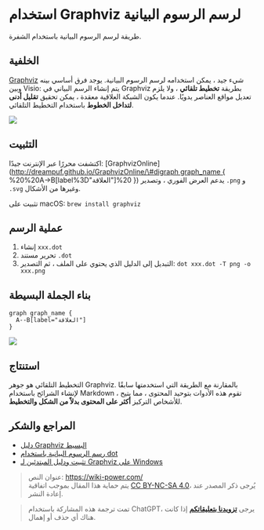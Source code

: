 # استخدام Graphviz لرسم الرسوم البيانية

طريقة لرسم الرسوم البيانية باستخدام الشفرة.

## الخلفية

[Graphviz](http://www.graphviz.org/) شيء جيد ، يمكن استخدامه لرسم الرسوم البيانية. يوجد فرق أساسي بينه وبين Visio: يتم إنشاء الرسم البياني في Graphviz بطريقة **تخطيط تلقائي** ، ولا يلزم تعديل مواقع العناصر يدويًا. عندما يكون الشبكة العلاقية معقدة ، يمكن تحقيق **تقليل أدنى لتداخل الخطوط** باستخدام التخطيط التلقائي.

![](https://img.wiki-power.com/d/wiki-media/img/Graphviz.png)

## التثبيت

اكتشفت محررًا عبر الإنترنت جيدًا: \[GraphvizOnline\]\([http://dreampuf.github.io/GraphvizOnline/\#digraph graph_name { ](http://dreampuf.github.io/GraphvizOnline/#digraph%20graph_name%20{%20) %20%20A-&gt;B[label%3D"العلاقة"\]%20 }\) يدعم العرض الفوري ، وتصدير `.png` و `.svg` وغيرها من الأشكال.

تثبيت على macOS: `brew install graphviz`

## عملية الرسم

1. إنشاء `xxx.dot`
2. تحرير مستند `.dot`
3. التبديل إلى الدليل الذي يحتوي على الملف ، ثم التصدير: `dot xxx.dot -T png -o xxx.png`

## بناء الجملة البسيطة

```
graph graph_name {
  A--B[label="العلاقة"]
}
```

![](https://img.wiki-power.com/d/wiki-media/img/20190201140244.png)

## استنتاج

التخطيط التلقائي هو جوهر Graphviz. بالمقارنة مع الطريقة التي استخدمتها سابقًا لإنشاء الشرائح باستخدام Markdown ، تقوم هذه الأدوات بتوحيد المحتوى ، مما يتيح للأشخاص التركيز **أكثر على المحتوى بدلاً من الشكل والتخطيط**.

## المراجع والشكر

- [دليل Graphviz البسيط](https://blog.zengrong.net/post/2294.html)
- [رسم الرسوم البيانية باستخدام dot](http://www.graphviz.org/pdf/dotguide.pdf)
- [تثبيت ودليل المبتدئين لـ Graphviz على Windows](https://blog.csdn.net/lanchunhui/article/details/49472949)

> عنوان النص: <https://wiki-power.com/>  
> يتم حماية هذا المقال بموجب اتفاقية [CC BY-NC-SA 4.0](https://creativecommons.org/licenses/by/4.0/deed.zh)، يُرجى ذكر المصدر عند إعادة النشر.

> تمت ترجمة هذه المشاركة باستخدام ChatGPT، يرجى [**تزويدنا بتعليقاتكم**](https://github.com/linyuxuanlin/Wiki_MkDocs/issues/new) إذا كانت هناك أي حذف أو إهمال.